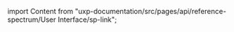 
import Content from "uxp-documentation/src/pages/api/reference-spectrum/User Interface/sp-link";

<Content query="product=photoshop"/>
